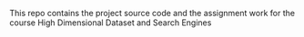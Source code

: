 This repo contains the project source code and the assignment work for the course High Dimensional Dataset and Search Engines
